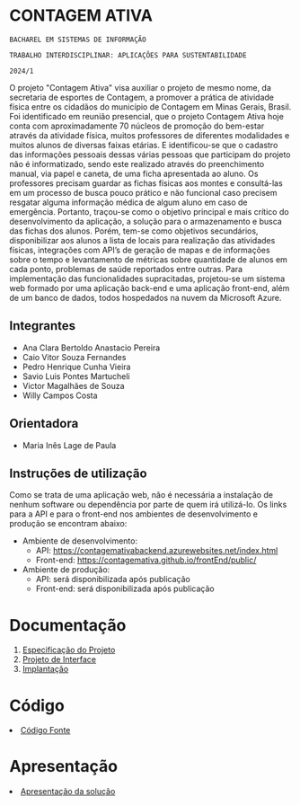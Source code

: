 # CONTAGEM ATIVA

`BACHAREL EM SISTEMAS DE INFORMAÇÃO`

`TRABALHO INTERDISCIPLINAR: APLICAÇÕES PARA SUSTENTABILIDADE`

`2024/1`

  O projeto "Contagem Ativa" visa auxiliar o projeto de mesmo nome, da secretaria de esportes de Contagem, a promover a prática de atividade física entre os cidadãos do município de Contagem em Minas Gerais, Brasil. Foi identificado em reunião presencial, que o projeto Contagem Ativa hoje conta com aproximadamente 70 núcleos de promoção do bem-estar através da atividade física, muitos professores de diferentes modalidades e muitos alunos de diversas faixas etárias. E identificou-se que o cadastro das informações pessoais dessas várias pessoas que participam do projeto não é informatizado, sendo este realizado através do preenchimento manual, via papel e caneta, de uma ficha apresentada ao aluno. Os professores precisam guardar as fichas físicas aos montes e consultá-las em um processo de busca pouco prático e não funcional caso precisem resgatar alguma informação médica de algum aluno em caso de emergência. Portanto, traçou-se como o objetivo principal e mais crítico do desenvolvimento da aplicação, a solução para o armazenamento e busca das fichas dos alunos. Porém, tem-se como objetivos secundários, disponibilizar aos alunos a lista de locais para realização das atividades físicas, integrações com API’s de geração de mapas e de informações sobre o tempo e levantamento de métricas sobre quantidade de alunos em cada ponto, problemas de saúde reportados entre outras. 
  Para implementação das funcionalidades supracitadas, projetou-se um sistema web formado por uma aplicação back-end e uma aplicação front-end, além de um banco de dados, todos hospedados na nuvem da Microsoft Azure.

## Integrantes

* Ana Clara Bertoldo Anastacio Pereira
* Caio Vitor Souza Fernandes
* Pedro Henrique Cunha Vieira
* Savio Luis Pontes Martucheli
* Victor Magalhães de Souza
* Willy Campos Costa

## Orientadora

* Maria Inês Lage de Paula

## Instruções de utilização

Como se trata de uma aplicação web, não é necessária a instalação de nenhum software ou dependência por parte de quem irá utilizá-lo. Os links para a API e para o front-end nos ambientes de desenvolvimento e produção se encontram abaixo:
* Ambiente de desenvolvimento:
  * API: https://contagemativabackend.azurewebsites.net/index.html
  * Front-end: https://contagemativa.github.io/frontEnd/public/
* Ambiente de produção:
  * API: será disponibilizada após publicação
  * Front-end: será disponibilizada após publicação

# Documentação

<ol>
<li><a href="documentos/01-Especificação do Projeto.md"> Especificação do Projeto</a></li>
<li><a href="documentos/02-Projeto de Interface.md"> Projeto de Interface</a></li>
<li><a href="documentos/03-Implantação.md"> Implantação</a></li>
</ol>

# Código

<li><a href="codigo-fonte/README.md"> Código Fonte</a></li>

# Apresentação

<li><a href="apresentacao/README.md"> Apresentação da solução</a></li>
